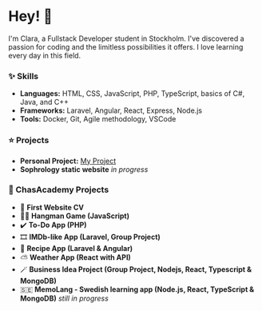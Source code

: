 # Hey! 👋

I'm Clara, a Fullstack Developer student in Stockholm. I've discovered a passion for coding and the limitless possibilities it offers. I love learning every day in this field.

### ✨ Skills
- **Languages:** HTML, CSS, JavaScript, PHP, TypeScript, basics of C#, Java, and C++
- **Frameworks:** Laravel, Angular, React, Express, Node.js
- **Tools:** Docker, Git, Agile methodology, VSCode

### ⭐ Projects
- **Personal Project:** [My Project](https://djur-osteopat.com/)
- **Sophrology static website** *in progress*

### 🥇 ChasAcademy Projects
- 👤 **First Website CV**
- 🧍‍♂️ **Hangman Game (JavaScript)**
- ✔️ **To-Do App (PHP)**
- 🎞️ **IMDb-like App (Laravel, Group Project)**
- 🍔 **Recipe App (Laravel & Angular)**
- ⛅ **Weather App (React with API)**
- 🪄 **Business Idea Project (Group Project, Nodejs, React, Typescript & MongoDB)**
- 🇸🇪 **MemoLang - Swedish learning app (Node.js, React, TypeScript & MongoDB)** *still in progress*
